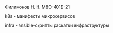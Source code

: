 Филимонов Н. Н. М8О-401Б-21

k8s - манифесты микросервисов

infra - ansible-скрипты раскатки инфраструктуры
